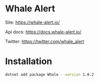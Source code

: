 # Whale Alert

Site: https://whale-alert.io/

Api docs:  https://docs.whale-alert.io/

Twitter: https://twitter.com/whale_alert


# Installation

```sh
dotnet add package Whale --version 1.0.2
```
